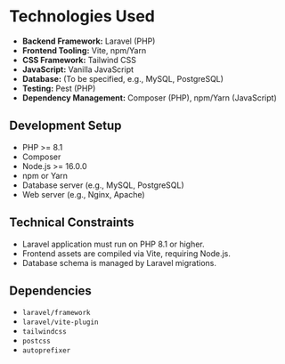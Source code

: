 # Technologies Used

-   **Backend Framework:** Laravel (PHP)
-   **Frontend Tooling:** Vite, npm/Yarn
-   **CSS Framework:** Tailwind CSS
-   **JavaScript:** Vanilla JavaScript
-   **Database:** (To be specified, e.g., MySQL, PostgreSQL)
-   **Testing:** Pest (PHP)
-   **Dependency Management:** Composer (PHP), npm/Yarn (JavaScript)

## Development Setup

-   PHP >= 8.1
-   Composer
-   Node.js >= 16.0.0
-   npm or Yarn
-   Database server (e.g., MySQL, PostgreSQL)
-   Web server (e.g., Nginx, Apache)

## Technical Constraints

-   Laravel application must run on PHP 8.1 or higher.
-   Frontend assets are compiled via Vite, requiring Node.js.
-   Database schema is managed by Laravel migrations.

## Dependencies

-   `laravel/framework`
-   `laravel/vite-plugin`
-   `tailwindcss`
-   `postcss`
-   `autoprefixer`
